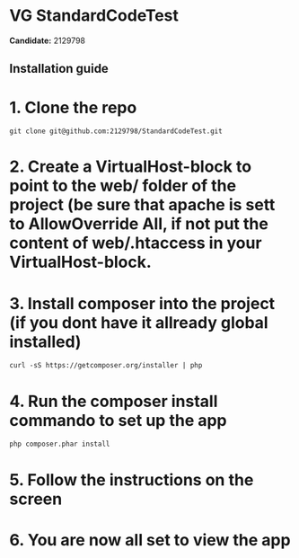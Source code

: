 VG StandardCodeTest
=======

**Candidate:** 2129798



## Installation guide


# 1. Clone the repo

```
git clone git@github.com:2129798/StandardCodeTest.git
```

# 2. Create a VirtualHost-block to point to the web/ folder of the project (be sure that apache is sett to AllowOverride All, if not put the content of web/.htaccess in your VirtualHost-block.

# 3. Install composer into the project (if you dont have it allready global installed)

```
curl -sS https://getcomposer.org/installer | php
```

# 4. Run the composer install commando to set up the app
```
php composer.phar install
```

# 5. Follow the instructions on the screen

# 6. You are now all set to view the app

